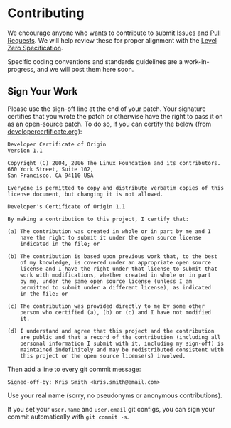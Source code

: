 # Contributing

We encourage anyone who wants to contribute to submit
[Issues](https://github.com/oneapi-src/level-zero/issues) and
[Pull Requests](https://github.com/oneapi-src/level-zero/pulls). We will help
review these for proper alignment with the
[Level Zero Specification](https://spec.oneapi.com/level-zero/latest/index.html).


Specific coding conventions and standards guidelines are a work-in-progress, and
we will post them here soon.

## Sign Your Work

Please use the sign-off line at the end of your patch. Your signature certifies
that you wrote the patch or otherwise have the right to pass it on as an
open-source patch. To do so, if you can certify the below
(from [developercertificate.org](http://developercertificate.org/)):

```
Developer Certificate of Origin
Version 1.1

Copyright (C) 2004, 2006 The Linux Foundation and its contributors.
660 York Street, Suite 102,
San Francisco, CA 94110 USA

Everyone is permitted to copy and distribute verbatim copies of this
license document, but changing it is not allowed.

Developer's Certificate of Origin 1.1

By making a contribution to this project, I certify that:

(a) The contribution was created in whole or in part by me and I
    have the right to submit it under the open source license
    indicated in the file; or

(b) The contribution is based upon previous work that, to the best
    of my knowledge, is covered under an appropriate open source
    license and I have the right under that license to submit that
    work with modifications, whether created in whole or in part
    by me, under the same open source license (unless I am
    permitted to submit under a different license), as indicated
    in the file; or

(c) The contribution was provided directly to me by some other
    person who certified (a), (b) or (c) and I have not modified
    it.

(d) I understand and agree that this project and the contribution
    are public and that a record of the contribution (including all
    personal information I submit with it, including my sign-off) is
    maintained indefinitely and may be redistributed consistent with
    this project or the open source license(s) involved.
```

Then add a line to every git commit message:

    Signed-off-by: Kris Smith <kris.smith@email.com>

Use your real name (sorry, no pseudonyms or anonymous contributions).

If you set your `user.name` and `user.email` git configs, you can sign your
commit automatically with `git commit -s`.